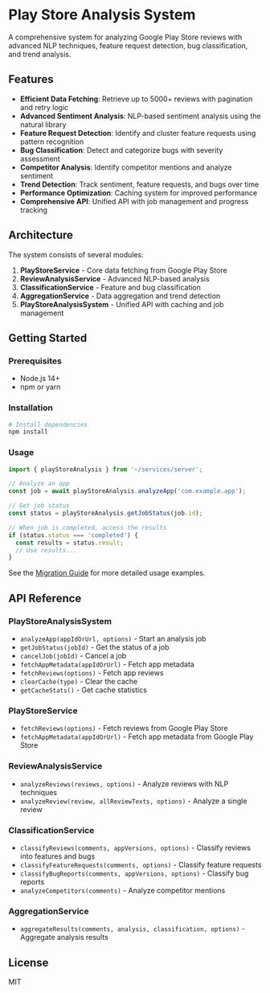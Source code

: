 # Play Store Analysis System

A comprehensive system for analyzing Google Play Store reviews with advanced NLP techniques, feature request detection, bug classification, and trend analysis.

## Features

- **Efficient Data Fetching**: Retrieve up to 5000+ reviews with pagination and retry logic
- **Advanced Sentiment Analysis**: NLP-based sentiment analysis using the natural library
- **Feature Request Detection**: Identify and cluster feature requests using pattern recognition
- **Bug Classification**: Detect and categorize bugs with severity assessment
- **Competitor Analysis**: Identify competitor mentions and analyze sentiment
- **Trend Detection**: Track sentiment, feature requests, and bugs over time
- **Performance Optimization**: Caching system for improved performance
- **Comprehensive API**: Unified API with job management and progress tracking

## Architecture

The system consists of several modules:

1. **PlayStoreService** - Core data fetching from Google Play Store
2. **ReviewAnalysisService** - Advanced NLP-based analysis
3. **ClassificationService** - Feature and bug classification
4. **AggregationService** - Data aggregation and trend detection
5. **PlayStoreAnalysisSystem** - Unified API with caching and job management

## Getting Started

### Prerequisites

- Node.js 14+
- npm or yarn

### Installation

```bash
# Install dependencies
npm install
```

### Usage

```typescript
import { playStoreAnalysis } from '~/services/server';

// Analyze an app
const job = await playStoreAnalysis.analyzeApp('com.example.app');

// Get job status
const status = playStoreAnalysis.getJobStatus(job.id);

// When job is completed, access the results
if (status.status === 'completed') {
  const results = status.result;
  // Use results...
}
```

See the [Migration Guide](MIGRATION_GUIDE.md) for more detailed usage examples.

## API Reference

### PlayStoreAnalysisSystem

- `analyzeApp(appIdOrUrl, options)` - Start an analysis job
- `getJobStatus(jobId)` - Get the status of a job
- `cancelJob(jobId)` - Cancel a job
- `fetchAppMetadata(appIdOrUrl)` - Fetch app metadata
- `fetchReviews(options)` - Fetch app reviews
- `clearCache(type)` - Clear the cache
- `getCacheStats()` - Get cache statistics

### PlayStoreService

- `fetchReviews(options)` - Fetch reviews from Google Play Store
- `fetchAppMetadata(appIdOrUrl)` - Fetch app metadata from Google Play Store

### ReviewAnalysisService

- `analyzeReviews(reviews, options)` - Analyze reviews with NLP techniques
- `analyzeReview(review, allReviewTexts, options)` - Analyze a single review

### ClassificationService

- `classifyReviews(comments, appVersions, options)` - Classify reviews into features and bugs
- `classifyFeatureRequests(comments, options)` - Classify feature requests
- `classifyBugReports(comments, appVersions, options)` - Classify bug reports
- `analyzeCompetitors(comments)` - Analyze competitor mentions

### AggregationService

- `aggregateResults(comments, analysis, classification, options)` - Aggregate analysis results

## License

MIT
